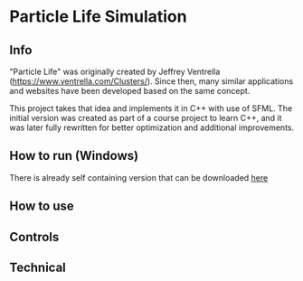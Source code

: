 # Particle Life Simulation

## Info
"Particle Life" was originally created by Jeffrey Ventrella (https://www.ventrella.com/Clusters/). 
Since then, many similar applications and websites have been developed based on the same concept.

This project takes that idea and implements it in C++ with use of SFML. 
The initial version was created as part of a course project to learn C++, 
and it was later fully rewritten for better optimization and additional improvements.

## How to run (Windows)
There is already self containing version that can be downloaded [here]()


## How to use

## Controls

## Technical